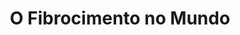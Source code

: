 ---
ref: sol-231-0014
title: "O Fibrocimento no Mundo"
author_name: ["unknown author"]
publisher: ["unknown publisher"]
year: "unknown date"
origin: ["Portugal"]
formats: ["booklet, catalogue"]
disciplines: [graphic-design]
tags:
layout: artifact
status: ["scan"]
published: false
int_published: false
image_count:
date_added: 2023-06-16
batch:
---